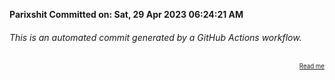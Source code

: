 **Parixshit Committed on: Sat, 29 Apr 2023 06:24:21 AM** <!-- 97d1374c-81a2-495a-9372-492ae59bd18c -->

###### This is an automated commit generated by a GitHub Actions workflow.

<div align="right"><sub><sup><a href="https://github.com/Parixshit/AutoCommit.git">Read me</a></sup></sub></div>
